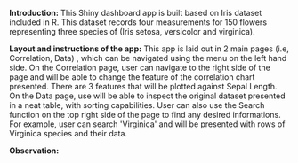 **Introduction:** 
This Shiny dashboard app is built based on Iris dataset included in R. This dataset records four measurements for 150 flowers representing three species of (Iris setosa, versicolor and virginica). 

**Layout and instructions of the app:**
This app is laid out in 2 main pages (i.e, Correlation, Data) , which can be navigated using the menu on the left hand side. On the Correlation page, user can navigate to the right side of the page and will be able to change the feature of the correlation chart presented. There are 3 features that will be plotted against Sepal Length. On the Data page, use will be able to inspect the original dataset presented in a neat table, with sorting capabilities. User can also use the Search function on the top right side of the page to find any desired informations. For example, user can search 'Virginica' and will be presented with rows of Virginica species and their data. 

**Observation:**


